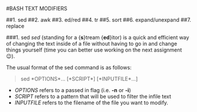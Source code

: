 #BASH TEXT MODIFIERS

##1. sed
##2. awk
##3. ed/red
##4. tr
##5. sort
##6. expand/unexpand
##7. replace

###1. sed
*sed* (standing for a {**s**}tream {**ed**}itor) is a quick and efficient way of changing the text inside of a file without having to go in and change things yourself (time you can better use working on the next assignment :wink:).

The usual format of the sed command is as follows:

<blockquote>
sed *OPTIONS*... [*SCRIPT*] [*INPUTFILE*...]
</blockquote>

* *OPTIONS* refers to a passed in flag (i.e. **-n** or **-i**)
* *SCRIPT* refers to a pattern that will be used to filter the infile text
* *INPUTFILE* refers to the filename of the file you want to modify.


